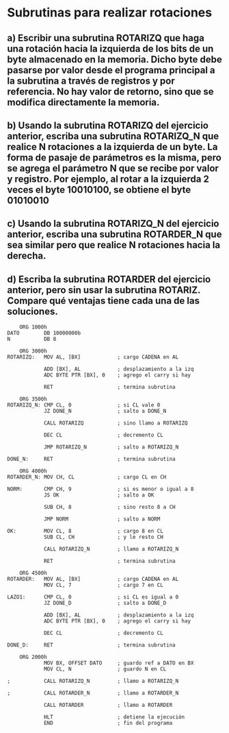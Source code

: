 # Subrutinas para realizar rotaciones 
## a) Escribir una subrutina ROTARIZQ que haga una rotación hacia la izquierda de los bits de un byte almacenado en la memoria. Dicho byte debe pasarse por valor desde el programa principal a la subrutina a través de registros y por referencia. No hay valor de retorno, sino que se modifica directamente la memoria. 

## b) Usando la subrutina ROTARIZQ del ejercicio anterior, escriba una subrutina ROTARIZQ_N que realice N rotaciones a la izquierda de un byte. La forma de pasaje de parámetros es la misma, pero se agrega el parámetro N que se recibe por valor y registro. Por ejemplo, al rotar a la izquierda 2 veces el byte 10010100, se obtiene el byte 01010010

## c) Usando la subrutina ROTARIZQ_N del ejercicio anterior, escriba una subrutina ROTARDER_N que sea similar pero que realice N rotaciones hacia la derecha.

## d) Escriba la subrutina ROTARDER del ejercicio anterior, pero sin usar la subrutina ROTARIZ. Compare qué ventajas tiene cada una de las soluciones.

```assembly
    ORG 1000h
DATO        DB 10000000b
N           DB 8

    ORG 3000h
ROTARIZQ:   MOV AL, [BX]            ; cargo CADENA en AL

            ADD [BX], AL            ; desplazamiento a la izq
            ADC BYTE PTR [BX], 0    ; agrego el carry si hay

            RET                     ; termina subrutina

    ORG 3500h
ROTARIZQ_N: CMP CL, 0               ; si CL vale 0
            JZ DONE_N               ; salto a DONE_N

            CALL ROTARIZQ           ; sino llamo a ROTARIZQ
            
            DEC CL                  ; decremento CL
            
            JMP ROTARIZQ_N          ; salto a ROTARIZQ_N

DONE_N:     RET                     ; termina subrutina
    
    ORG 4000h
ROTARDER_N: MOV CH, CL              ; cargo CL en CH

NORM:       CMP CH, 9               ; si es menor o igual a 8
            JS OK                   ; salto a OK

            SUB CH, 8               ; sino resto 8 a CH
            
            JMP NORM                ; salto a NORM

OK:         MOV CL, 8               ; cargo 8 en CL
            SUB CL, CH              ; y le resto CH

            CALL ROTARIZQ_N         ; llamo a ROTARIZQ_N

            RET                     ; termina subrutina

    ORG 4500h
ROTARDER:   MOV AL, [BX]            ; cargo CADENA en AL
            MOV CL, 7               ; cargo 7 en CL

LAZO1:      CMP CL, 0               ; si CL es igual a 0
            JZ DONE_D               ; salto a DONE_D

            ADD [BX], AL            ; desplazamiento a la izq
            ADC BYTE PTR [BX], 0    ; agrego el carry si hay

            DEC CL                  ; decremento CL

DONE_D:     RET                     ; termina subrutina

    ORG 2000h
            MOV BX, OFFSET DATO     ; guardo ref a DATO en BX
            MOV CL, N               ; guardo N en CL
            
;           CALL ROTARIZQ_N         ; llamo a ROTARIZQ_N

;           CALL ROTARDER_N         ; llamo a ROTARDER_N

            CALL ROTARDER           ; llamo a ROTARDER

            HLT                     ; detiene la ejecución
            END                     ; fin del programa
```
